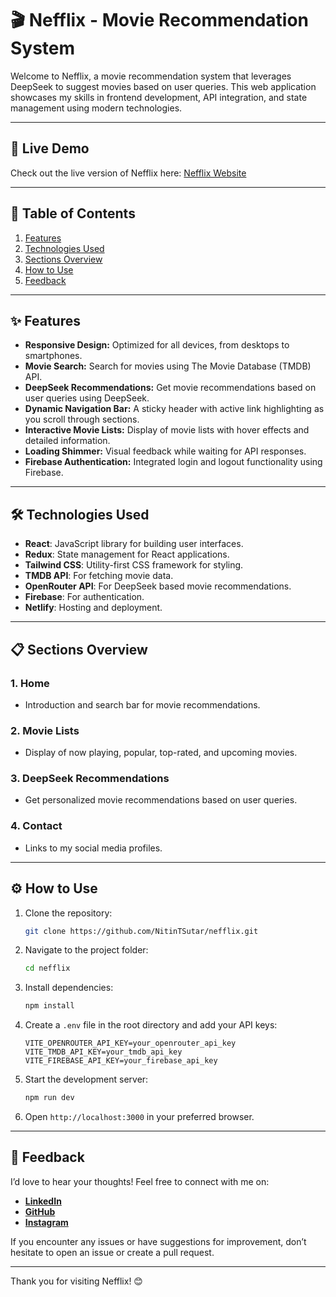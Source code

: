 # 🎬 Nefflix - Movie Recommendation System

Welcome to Nefflix, a movie recommendation system that leverages DeepSeek to suggest movies based on user queries. This web application showcases my skills in frontend development, API integration, and state management using modern technologies.

---

## 🌟 Live Demo

Check out the live version of Nefflix here: [Nefflix Website](https://nefflix.netlify.app/)

---

## 📖 Table of Contents

1. [Features](#features)
2. [Technologies Used](#technologies-used)
3. [Sections Overview](#sections-overview)
4. [How to Use](#how-to-use)
5. [Feedback](#feedback)

---

## ✨ Features

-   **Responsive Design:** Optimized for all devices, from desktops to smartphones.
-   **Movie Search:** Search for movies using The Movie Database (TMDB) API.
-   **DeepSeek Recommendations:** Get movie recommendations based on user queries using DeepSeek.
-   **Dynamic Navigation Bar:** A sticky header with active link highlighting as you scroll through sections.
-   **Interactive Movie Lists:** Display of movie lists with hover effects and detailed information.
-   **Loading Shimmer:** Visual feedback while waiting for API responses.
-   **Firebase Authentication:** Integrated login and logout functionality using Firebase.

---

## 🛠️ Technologies Used

-   **React**: JavaScript library for building user interfaces.
-   **Redux**: State management for React applications.
-   **Tailwind CSS**: Utility-first CSS framework for styling.
-   **TMDB API**: For fetching movie data.
-   **OpenRouter API**: For DeepSeek based movie recommendations.
-   **Firebase**: For authentication.
-   **Netlify**: Hosting and deployment.

---

## 📋 Sections Overview

### 1. **Home**

-   Introduction and search bar for movie recommendations.

### 2. **Movie Lists**

-   Display of now playing, popular, top-rated, and upcoming movies.

### 3. **DeepSeek Recommendations**

-   Get personalized movie recommendations based on user queries.

### 4. **Contact**

-   Links to my social media profiles.

---

## ⚙️ How to Use

1. Clone the repository:
    ```bash
    git clone https://github.com/NitinTSutar/nefflix.git
    ```
2. Navigate to the project folder:
    ```bash
    cd nefflix
    ```
3. Install dependencies:
    ```bash
    npm install
    ```
4. Create a `.env` file in the root directory and add your API keys:
    ```plaintext
    VITE_OPENROUTER_API_KEY=your_openrouter_api_key
    VITE_TMDB_API_KEY=your_tmdb_api_key
    VITE_FIREBASE_API_KEY=your_firebase_api_key
    ```
5. Start the development server:
    ```bash
    npm run dev
    ```
6. Open `http://localhost:3000` in your preferred browser.

---

## 💬 Feedback

I’d love to hear your thoughts! Feel free to connect with me on:

- **[LinkedIn](https://www.linkedin.com/in/nitin-sutar-859a5b23a/)**
- **[GitHub](https://github.com/NitinTSutar)**
- **[Instagram](https://www.instagram.com/__.nitin_sutar__/)**

If you encounter any issues or have suggestions for improvement, don’t hesitate to open an issue or create a pull request.

---

Thank you for visiting Nefflix! 😊
